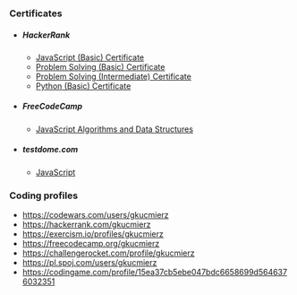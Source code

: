 ### Certificates

* ##### HackerRank
  - [JavaScript (Basic) Certificate](https://www.hackerrank.com/certificates/dac75ea9c6c5)
  - [Problem Solving (Basic) Certificate](https://www.hackerrank.com/certificates/55ffbf4fe883)
  - [Problem Solving (Intermediate) Certificate](https://www.hackerrank.com/certificates/4060a54858e6)
  - [Python (Basic) Certificate](https://www.hackerrank.com/certificates/d2972057dd29)

* ##### FreeCodeCamp
  - [JavaScript Algorithms and Data Structures](https://www.freecodecamp.org/certification/gkucmierz/javascript-algorithms-and-data-structures)

* ##### testdome.com
  - [JavaScript](https://www.testdome.com/cert/34b5c07d48de49f7a61e4f12905cb1ba)

### Coding profiles

- https://codewars.com/users/gkucmierz
- https://hackerrank.com/gkucmierz
- https://exercism.io/profiles/gkucmierz
- https://freecodecamp.org/gkucmierz
- https://challengerocket.com/profile/gkucmierz
- https://pl.spoj.com/users/gkucmierz
- https://codingame.com/profile/15ea37cb5ebe047bdc6658699d5646376032351
